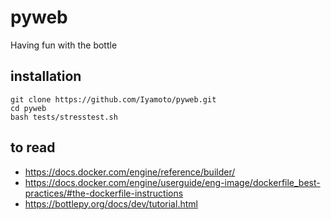 # pyweb
Having fun with the bottle

## installation

    git clone https://github.com/Iyamoto/pyweb.git
    cd pyweb
    bash tests/stresstest.sh

## to read
* https://docs.docker.com/engine/reference/builder/
* https://docs.docker.com/engine/userguide/eng-image/dockerfile_best-practices/#the-dockerfile-instructions
* https://bottlepy.org/docs/dev/tutorial.html